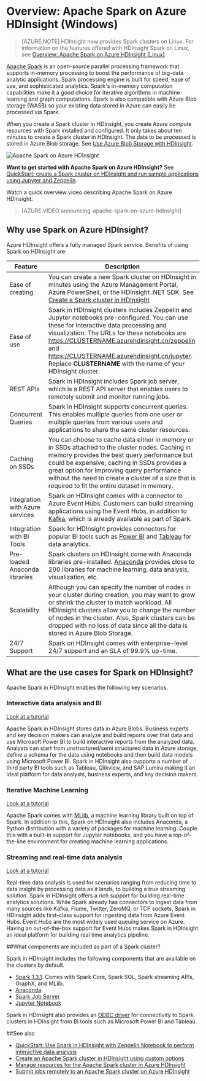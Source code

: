 <!-- not suitable for Mooncake -->

<properties 
	pageTitle="An overview of Apache Spark in HDInsight | Windows Azure" 
	description="An introduction to Apache Spark in HDInsight and scenarios in which to use Spark on HDInsight in your applications." 
	services="hdinsight" 
	documentationCenter="" 
	authors="nitinme" 
	manager="paulettm" 
	editor="cgronlun"
	tags="azure-portal"/>

<tags
	ms.service="hdinsight"
	ms.date="12/22/2015"
	wacn.date=""/>

# Overview: Apache Spark on Azure HDInsight (Windows)
 
> [AZURE.NOTE] HDInsight now provides Spark clusters on Linux. For information on the features offered with HDInsight Spark on Linux, see [Overview: Apache Spark on Azure HDInsight (Linux)](/documentation/articles/hdinsight-apache-spark-overview).

<a href="http://spark.apache.org/" target="_blank">Apache Spark</a> is an open-source parallel processing framework that supports in-memory processing to boost the performance of big-data analytic applications. Spark processing engine is built for speed, ease of use, and sophisticated analytics. Spark's in-memory computation capabilities make it a good choice for iterative algorithms in machine learning and graph computations. Spark is also compatible with Azure Blob storage (WASB) so your existing data stored in Azure can easily be processed via Spark.

When you create a Spark cluster in HDInsight, you create Azure compute resources with Spark installed and configured. It only takes about ten minutes to create a Spark cluster in HDInsight. The data to be processed is stored in Azure Blob storage. See [Use Azure Blob Storage with HDInsight][hdinsight-storage].

![Apache Spark on Azure HDInsight](./media/hdinsight-apache-spark-overview-v1/hdispark.architecture.png  "Apache Spark on Azure HDInsight")


**Want to get started with Apache Spark on Azure HDInsight?** See [QuickStart: create a Spark cluster on HDInsight and run sample applications using Jupyter and Zeppelin](/documentation/articles/hdinsight-apache-spark-zeppelin-notebook-jupyter-spark-sql-v1).



Watch a quick overview video describing Apache Spark on Azure HDInsight.

> [AZURE.VIDEO announcing-apache-spark-on-azure-hdinsight]

## Why use Spark on Azure HDInsight? 

Azure HDInsight offers a fully managed Spark service. Benefits of using Spark on HDInsight are:

| Feature                             | Description       |
|-------------------------------------|-------------------|
| Ease of creating            | You can create a new Spark cluster on HDInsight in minutes using the Azure Management Portal, Azure PowerShell, or the HDInsight .NET SDK. See [Create a Spark cluster in HDInsight](/documentation/articles/hdinsight-apache-spark-provision-clusters) |
| Ease of use                     | Spark in HDInsight clusters includes Zeppelin and Jupyter notebooks pre-configured. You can use these for interactive data processing and visualization. The URLs for these notebooks are https://CLUSTERNAME.azurehdinsight.cn/zeppelin and https://CLUSTERNAME.azurehdinsight.cn/jupyter. Replace __CLUSTERNAME__ with the name of your HDInsight cluster.|
| REST APIs                       | Spark in HDInsight includes Spark job server, which is a REST API server that enables users to remotely submit and monitor running jobs. |
| Concurrent Queries              | Spark in HDInsight supports concurrent queries. This enables multiple queries from one user or multiple queries from various users and applications to share the same cluster resources. |
| Caching on SSDs                 | You can choose to cache data either in memory or in SSDs attached to the cluster nodes. Caching in memory provides the best query performance but could be expensive; caching in SSDs provides a great option for improving query performance without the need to create a cluster of a size that is required to fit the entire dataset in memory.|
| Integration with Azure services | Spark on HDInsight comes with a connector to Azure Event Hubs. Customers can build streaming applications using the Event Hubs, in addition to [Kafka](http://kafka.apache.org/), which is already available as part of Spark. |
| Integration with BI Tools       | Spark for HDInsight provides connectors for popular BI tools such as [Power BI](http://www.powerbi.com/) and [Tableau](http://www.tableau.com/products/desktop) for data analytics.|
| Pre-loaded Anaconda libraries        | Spark clusters on HDInsight come with Anaconda libraries pre-installed. [Anaconda](http://docs.continuum.io/anaconda/) provides close to 200 libraries for machine learning, data analysis, visualization, etc.|
| Scalability                     | Although you can specify the number of nodes in your cluster during creation, you may want to grow or shrink the cluster to match workload. All HDInsight clusters allow you to change the number of nodes in the cluster. Also, Spark clusters can be dropped with no loss of data since all the data is stored in Azure Blob Storage. |
| 24/7 Support					  | Spark on HDInsight comes with  enterprise-level 24/7 support and an SLA of 99.9% up-time.|



## What are the use cases for Spark on HDInsight?

Apache Spark in HDInsight enables the following key scenarios.

### Interactive data analysis and BI

[Look at a tutorial](/documentation/articles/hdinsight-apache-spark-use-bi-tools-v1)

Apache Spark in HDInsight stores data in Azure Blobs. Business experts and key decision makers can analyze and build reports over that data and use Microsoft Power BI to build interactive reports from the analyzed data. Analysts can start from unstructured/semi structured data in Azure storage, define a schema for the data using notebooks and then build data models using Microsoft Power BI. Spark in HDInsight also supports a number of third party BI tools such as Tableau, Qlikview, and SAP Lumira making it an ideal platform for data analysts, business experts, and key decision makers.

### Iterative Machine Learning

[Look at a tutorial](/documentation/articles/hdinsight-apache-spark-ipython-notebook-machine-learning-v1)

Apache Spark comes with [MLlib](http://spark.apache.org/mllib/), a machine learning library built on top of Spark. In addition to this, Spark on HDInsight also includes Anaconda, a Python distribution with a variety of packages for machine learning. Couple this with a built-in support for Jupyter notebooks, and you have a top-of-the-line environment for creating machine learning applications.  

### Streaming and real-time data analysis

[Look at a tutorial](/documentation/articles/hdinsight-apache-spark-csharp-apache-zeppelin-eventhub-streaming)

Real-time data analysis is used for scenarios ranging from reducing time to data insight by processing data as it lands, to building a true streaming solution. Spark in HDInsight offers a rich support for building real-time analytics solutions. While Spark already has connectors to ingest data from many sources like Kafka, Flume, Twitter, ZeroMQ, or TCP sockets, Spark in HDInsight adds first-class support for ingesting data from Azure Event Hubs. Event Hubs are the most widely used queuing service on Azure. Having an out-of-the-box support for Event Hubs makes Spark in HDInsight an ideal platform for building real time analytics pipeline.

##<a name="next-steps"></a>What components are included as part of a Spark cluster?

Spark in HDInsight includes the following components that are available on the clusters by default.

- [Spark 1.3.1](https://spark.apache.org/docs/1.3.1/). Comes with Spark Core, Spark SQL, Spark streaming APIs, GraphX, and MLlib.
- [Anaconda](http://docs.continuum.io/anaconda/)
- [Spark Job Server](https://github.com/spark-jobserver/spark-jobserver)
- [Jupyter Notebook](https://jupyter.org)

Spark in HDInsight also provides an [ODBC driver](http://go.microsoft.com/fwlink/?LinkId=616229) for connectivity to Spark clusters in HDInsight from BI tools such as Microsoft Power BI and Tableau.

##<a name="see-also"></a>See also

* [QuickStart: Use Spark in HDInsight with Zeppelin Notebook to perform interactive data analysis](/documentation/articles/hdinsight-apache-spark-zeppelin-notebook-jupyter-spark-sql)
* [Create an Apache Spark cluster in HDInsight using custom options](/documentation/articles/hdinsight-apache-spark-provision-clusters)
* [Manage resources for the Apache Spark cluster in Azure HDInsight](/documentation/articles/hdinsight-apache-spark-resource-manager-v1)
* [Submit jobs remotely to an Apache Spark cluster on Azure HDInsight](/documentation/articles/hdinsight-apache-spark-job-server)


[hdinsight-storage]: ../hdinsight-use-blob-storage/
